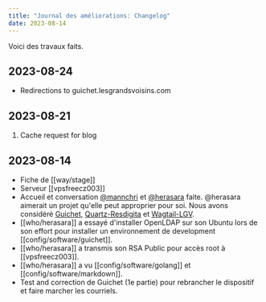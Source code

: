 ```yaml
---
title: "Journal des améliorations: Changelog"
date: 2023-08-14
---
```


Voici des travaux faits.

## 2023-08-24

- Redirections to guichet.lesgrandsvoisins.com

## 2023-08-21

1. Cache request for blog

## 2023-08-14

- Fiche de [[way/stage]]
- Serveur [[vpsfreecz003]]
- Accueil et conversation [@mannchri](who/mannchri) et [@herasara](who/herasara) faite. @herasara aimerait un projet qu'elle peut approprier pour soi. Nous avons considéré [Guichet](config/software/guichet), [Quartz-Resdigita](config/software/quartz) et [Wagtail-LGV](config/software/wagtaillgv). 
- [[who/herasara]] a essayé d'installer OpenLDAP sur son Ubuntu lors de son effort pour installer un environnement de development [[config/software/guichet]].
- [[who/herasara]] a transmis son RSA Public pour accès root à [[vpsfreecz003]].
- [[who/herasara]] a vu [[config/software/golang]] et [[config/software/markdown]].
- Test and correction de Guichet (1e partie) pour rebrancher le dispositif et faire marcher les courriels.